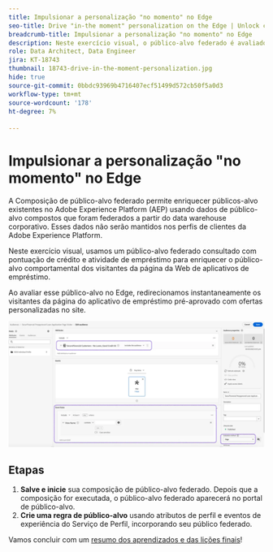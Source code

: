 ```yaml
---
title: Impulsionar a personalização "no momento" no Edge
seo-title: Drive "in-the moment" personalization on the Edge | Unlock cross-channel insights with Federated Audience Composition
breadcrumb-title: Impulsionar a personalização "no momento" no Edge
description: Neste exercício visual, o público-alvo federado é avaliado no Edge para redirecionamento instantâneo "no momento".
role: Data Architect, Data Engineer
jira: KT-18743
thumbnail: 18743-drive-in-the-moment-personalization.jpg
hide: true
source-git-commit: 0bbdc93969b4716407ecf51499d572cb50f5a0d3
workflow-type: tm+mt
source-wordcount: '178'
ht-degree: 7%

---
```



# Impulsionar a personalização &quot;no momento&quot; no Edge

A Composição de público-alvo federado permite enriquecer públicos-alvo existentes no Adobe Experience Platform (AEP) usando dados de público-alvo compostos que foram federados a partir do data warehouse corporativo. Esses dados não serão mantidos nos perfis de clientes da Adobe Experience Platform.

Neste exercício visual, usamos um público-alvo federado consultado com pontuação de crédito e atividade de empréstimo para enriquecer o público-alvo comportamental dos visitantes da página da Web de aplicativos de empréstimo.

Ao avaliar esse público-alvo no Edge, redirecionamos instantaneamente os visitantes da página do aplicativo de empréstimo pré-aprovado com ofertas personalizadas no site.

![edge-audience-enrich](assets/edge-audience-enrich.png)

## Etapas

1. **Salve e inicie** sua composição de público-alvo federado. Depois que a composição for executada, o público-alvo federado aparecerá no portal de público-alvo.
2. **Crie uma regra de público-alvo** usando atributos de perfil e eventos de experiência do Serviço de Perfil, incorporando seu público federado.

Vamos concluir com um [resumo dos aprendizados e das lições finais](conclusion.md)!
